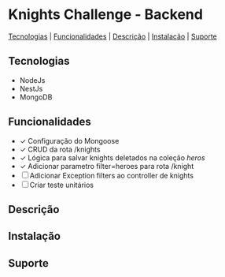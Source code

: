 # Knights Challenge - Backend

[Tecnologias](#tecnologias) | [Funcionalidades](#funcionalidades) | [Descrição](#descrição) | [Instalação](#instalação) | [Suporte](#suporte)

## Tecnologias

<ul>
  <li>NodeJs</li>
  <li>NestJs</li>
  <li>MongoDB</li>
</ul>

## Funcionalidades

- &check; Configuração do Mongoose
- &check; CRUD da rota /knights
- &check; Lógica para salvar knights deletados na coleção *heros*
- &check; Adicionar parametro filter=heroes para rota /knight
- &#x2610; Adicionar Exception filters ao controller de knights
- &#x2610; Criar teste unitários 

## Descrição

## Instalação

## Suporte